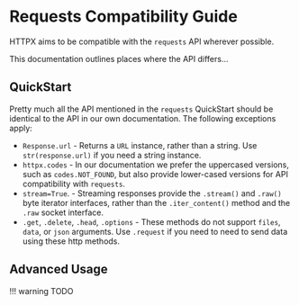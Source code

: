 # Requests Compatibility Guide

HTTPX aims to be compatible with the `requests` API wherever possible.

This documentation outlines places where the API differs...

## QuickStart

Pretty much all the API mentioned in the `requests` QuickStart should be identical
to the API in our own documentation. The following exceptions apply:

* `Response.url` - Returns a `URL` instance, rather than a string. Use `str(response.url)` if you need a string instance.
* `httpx.codes` - In our documentation we prefer the uppercased versions, such as `codes.NOT_FOUND`,
but also provide lower-cased versions for API compatibility with `requests`.
* `stream=True`. - Streaming responses provide the `.stream()` and `.raw()` byte iterator interfaces, rather than the `.iter_content()` method and the `.raw` socket interface.
* `.get`, `.delete`, `.head`, `.options` -  These methods do not support `files`, `data`, or `json` arguments. Use `.request` if you need to need to send data using these http methods.

## Advanced Usage

!!! warning
    TODO
